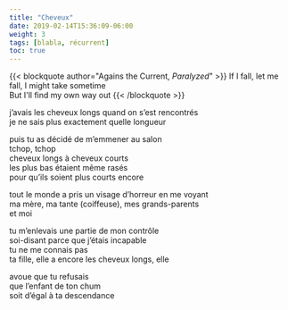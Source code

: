 ```yaml
---
title: "Cheveux"
date: 2019-02-14T15:36:09-06:00
weight: 3
tags: [blabla, récurrent]
toc: true
---
```


{{< blockquote author="Agains the Current, *Paralyzed*" >}}
If I fall, let me fall, I might take sometime  
But I'll find my own way out
{{< /blockquote >}}

j’avais les cheveux longs quand on s’est rencontrés  
je ne sais plus exactement quelle longueur  

puis tu as décidé de m’emmener au salon  
tchop, tchop  
cheveux longs à cheveux courts  
les plus bas étaient même rasés  
pour qu’ils soient plus courts encore  

tout le monde a pris un visage d’horreur en me voyant  
ma mère, ma tante (coiffeuse), mes grands-parents  
et moi  

tu m’enlevais une partie de mon contrôle  
soi-disant parce que j’étais incapable  
tu ne me connais pas  
ta fille, elle a encore les cheveux longs, elle  

avoue que tu refusais  
que l’enfant de ton chum  
soit d’égal à ta descendance